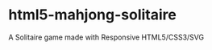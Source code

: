 html5-mahjong-solitaire
=======================

A Solitaire game made with Responsive HTML5/CSS3/SVG